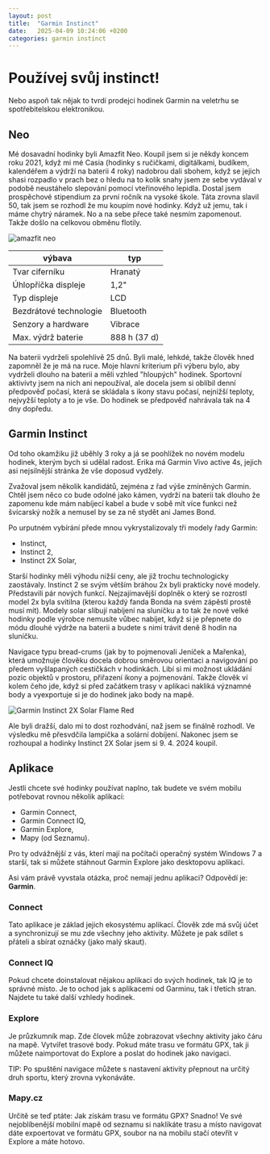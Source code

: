 ```yaml
---
layout: post
title:  "Garmin Instinct"
date:   2025-04-09 10:24:06 +0200
categories: garmin instinct
---
```


# Používej svůj instinct!

Nebo aspoň tak nějak to tvrdí prodejci hodinek Garmin na veletrhu se spotřebitelskou elektronikou.

## Neo
Mé dosavadní hodinky byli Amazfit Neo. Koupil jsem si je někdy koncem roku 2021, když mi mé Casia (hodinky s ručičkami, digitálkami, budíkem, kalendéřem a výdrží na baterii 4 roky) nadobrou dali sbohem, když se jejich shasi rozpadlo v prach bez o hledu na to kolik snahy jsem ze sebe vydával v podobě neustáhelo slepování pomocí vteřinového lepidla. 
Dostal jsem prospěchové stipendium za první ročník na vysoké škole. Táta zrovna slavil 50, tak jsem se rozhodl že mu koupím nové hodinky. Když už jemu, tak i máme chytrý náramek. No a na sebe přece také nesmím zapomenout. Takže došlo na celkovou obměnu flotily.

![amazfit neo](https://image.alza.cz/products/XI300i16b3/XI300i16b3.jpg?width=500&height=500)

| výbava | typ |
| --- | --- |
| Tvar ciferníku | Hranatý |
| Úhlopříčka displeje | 1,2" |
| Typ displeje | LCD |
| Bezdrátové technologie | Bluetooth |
| Senzory a hardware | Vibrace |
| Max. výdrž baterie | 888 h (37 d) |

Na baterii vydrželi spolehlivě 25 dnů. Byli malé, lehkdé, takže člověk hned zapomněl že je má na ruce. Moje hlavní kriterium při výberu bylo, aby vydrželi dlouho na baterii a měli vzhled "hloupých" hodinek. Sportovní aktivivty jsem na nich ani nepoužíval, ale docela jsem si oblíbil denní předpověď počasí, která se skládala s ikony stavu počasí, nejnižší teploty, nejvyžší teploty a to je vše. Do hodinek se předpověď nahrávala tak na 4 dny dopředu. 

## Garmin Instinct

Od toho okamžiku již uběhly 3 roky a já se poohlížek no novém modelu hodinek, kterým bych si udělal radost. Erika má Garmin Vivo active 4s, jejich asi nejsilnější stránka že vše doposud vydžely. 

Zvažoval jsem několik kandidátů, zejména z řad výše zmíněných Garmin. Chtěl jsem něco co bude odolné jako kámen, vydrží na baterii tak dlouho že zapomenu kde mám nabíjecí kabel a bude v sobě mít více funkci než švícarský nožík a nemusel by se za ně stydět ani James Bond. 

Po urputném vybírání přede mnou vykrystalizovaly tři modely řady Garmin:
- Instinct,
- Instinct 2,
- Instinct 2X Solar,

Starší hodinky měli výhodu nižší ceny, ale již trochu technologicky zaostávaly. Instinct 2 se svým větším bráhou 2x byli prakticky nové modely. Představili pár nových funkcí. Nejzajímavější doplněk o který se rozrostl model 2x byla svítilna (kterou každý fanda Bonda na svém zápěstí prostě musí mít). Modely solar slibují nabíjení na sluníčku a to tak že nové velké hodinky podle výrobce nemusíte vůbec nabíjet, když si je přepnete do módu dlouhé výdrže na baterii a budete s nimi trávit deně 8 hodin na sluníčku.

Navigace typu bread-crums (jak by to pojmenovali Jeníček a Mařenka), která umožnuje člověku docela dobrou směrovou orientaci a navigování po předem vyšlapaných cestičkách v hodinkách. Libí si mi možnost ukládání pozic objektů v prostoru, přiřazení ikony a pojmenování. Takže člověk ví kolem čeho jde, když si před začátkem trasy v aplikaci nakliká významné body a vyexportuje si je do hodinek jako body na mapě.

![Garmin Instinct 2X Solar Flame Red](https://image.alza.cz/products/PPinst2X9b2/PPinst2X9b2-02.jpg?width=500&height=500)

Ale byli dražší, dalo mi to dost rozhodvání, naž jsem se finálně rozhodl. Ve výsledku mě přesvdčila lampička a solární dobíjení. Nakonec jsem se rozhoupal a hodinky Instinct 2X Solar jsem si 9. 4. 2024 koupil. 

## Aplikace

Jestli chcete své hodinky používat naplno, tak budete ve svém mobilu potřebovat rovnou několik aplikací:

- Garmin Connect,
- Garmin Connect IQ,
- Garmin Explore,
- Mapy (od Seznamu).

Pro ty odvážnější z vás, kterí mají na počítači operačný systém Windows 7 a starší, tak si můžete stáhnout Garmin Explore jako desktopovu aplikaci. 

Asi vám právě vyvstala otázka, proč nemají jednu aplikaci? 
Odpovědí je: **Garmin**.

### Connect
Tato aplikace je základ jejich ekosystému aplikací. Člověk zde má svůj účet a synchronizují se mu zde všechny jeho aktivity. Můžete je pak sdílet s přáteli a sbírat oznáčky (jako malý skaut).

### Connect IQ
Pokud chcete doinstalovat nějakou aplikaci do svých hodinek, tak IQ je to správné místo. Je to ochod jak s aplikacemi od Garminu, tak i třetích stran. Najdete tu také další vzhledy hodinek.

### Explore
Je průzkumník map. Zde človek může zobrazovat všechny aktivity jako čáru na mapě. Vytvířet trasové body. Pokud máte trasu ve formátu GPX, tak ji můžete naimportovat do Explore a poslat do hodinek jako navigaci. 

TIP: Po spuštění navigace můžete s nastavení aktivity přepnout na určitý druh sportu, který zrovna vykonáváte.

### Mapy.cz
Určitě se teď ptáte: Jak získám trasu ve formátu GPX?
Snadno! Ve své nejoblíbenější mobilní mapě od seznamu si naklikáte trasu a místo navigovat dáte expoertovat ve formátu GPX, soubor na na mobilu stačí otevřít v Explore a máte hotovo.
